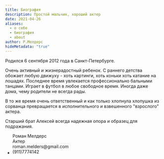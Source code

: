 ```yaml
---
title: Биография
description: Простой мальчик, хороший актер
date: 2021-04-26
aliases:
  - о себе
  - биография
  - about
author: Р.Мелдерс
hideMetadata: "true"
---
```

Родился 6 сентября 2012 года в Санкт-Петербурге.

Очень активный и жизнерадостный ребенок. С раннего детства обожает любую движуху - хоть картинги, хоть коньки хоть катание на лошадях.  Последнее время увлекается  профессионально бальными танцами.  Играет в футбол в любое свободное время. Иногда даже дома, чему родители не всегда рады. 

В то же время очень ответственный и как только хлопнула хлопушка из сорванца превращается в исполнительного и взвешенного "взрослого" актера.

Старший брат Алексей всегда надежная опора и образец для подражания.

* <div class="shadow-lg leading-normal self-end bg-white w-64 rounded-lg relative" style="width: 26.1782rem;">
    <div class="hidden p-6" style="display: flex;">
      <img src="/images/avatar1.jpg" alt="" class="h-24 w-24 block mr-6 rounded-full"> 
      <div class="text-gray-800 text-left">
        <div class="text-xl font-normal text-gray-800">
          <div class="inline-block relative">Роман Мелдерс</div>
        </div>
        <div>
          <div class="inline-block relative text-purple-500">Актер</div>
        </div>
        <div>
          <div class="inline-block relative text-gray-600">roman.melders@gmail.com</div>
        </div>
        <div>
          <div class="inline-block relative text-gray-600">(911)7774142 </div>
        </div>
      </div>
    </div>
  </div>